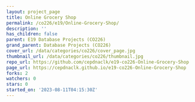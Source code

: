 ```yaml
---
layout: project_page
title: Online Grocery Shop
permalink: /co226/e19/Online-Grocery-Shop/
description: ''
has_children: false
parent: E19 Database Projects (CO226)
grand_parent: Database Projects (CO226)
cover_url: /data/categories/co226/cover_page.jpg
thumbnail_url: /data/categories/co226/thumbnail.jpg
repo_url: https://github.com/cepdnaclk/e19-co226-Online-Grocery-Shop
page_url: https://cepdnaclk.github.io/e19-co226-Online-Grocery-Shop
forks: 2
watchers: 0
stars: 0
started_on: '2023-08-11T04:15:30Z'
---
```


